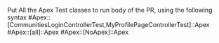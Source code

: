 Put All the Apex Test classes to run body of the PR, using the following syntax
#Apex::[CommunitiesLoginControllerTest,MyProfilePageControllerTest]::Apex
#Apex::[all]::Apex
#Apex::[NoApex]::Apex
